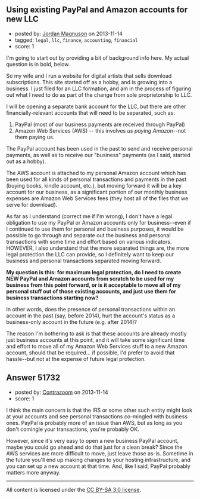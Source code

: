 ## Using existing PayPal and Amazon accounts for new LLC

- posted by: [Jordan Magnuson](https://stackexchange.com/users/-1/28583-jordan-magnuson) on 2013-11-14
- tagged: `legal`, `llc`, `finance`, `accounting`, `financial`
- score: 1

<p>I'm going to start out by providing a bit of background info here. My actual question is in bold, below.</p>

<p>So my wife and I run a website for digital artists that sells download subscriptions. This site started off as a hobby, and is growing into a business. I just filed for an LLC formation, and am in the process of figuring out what I need to do as part of the change from sole proprietorship to LLC.</p>

<p>I will be opening a separate bank account for the LLC, but there are other financially-relevant accounts that will need to be separated, such as: </p>

<ol>
<li>PayPal (most of our business payments are received through PayPal) </li>
<li>Amazon Web Services (AWS) -- this involves <em>us paying Amazon</em>--not them paying
us.</li>
</ol>

<p>The PayPal account has been used in the past to send and receive personal payments, as well as to receive our "business" payments (as I said, started out as a hobby). </p>

<p>The AWS account is attached to my personal Amazon account which has been used for all kinds of personal transactions and payments in the past (buying books, kindle account, etc.), but moving forward it will be a key account for our business, as a significant portion of our monthly business expenses are Amazon Web Services fees (they host all of the files that we serve for download).</p>

<p>As far as I understand (correct me if I'm wrong), I don't have a legal obligation to use my PayPal or Amazon accounts only for business--even if I continued to use them for personal and business purposes, it would be possible to go through and separate out the business and personal transactions with some time and effort based on various indicators. HOWEVER, I also understand that the more separated things are, the more legal protection the LLC can provide, so I definitely want to keep our business and personal transactions separated moving forward.</p>

<p><strong>My question is this: for maximum legal protection, do I need to create NEW PayPal and Amazon accounts from scratch to be used for my business from this point forward, or is it acceptable to move all of my personal stuff out of those existing accounts, and just use them for business transactions starting now?</strong> </p>

<p>In other words, does the presence of personal transactions within an account in the past (say, before 2014), hurt the account's status as a business-only account in the future (e.g. after 2014)?</p>

<p>The reason I'm bothering to ask is that these accounts are already mostly just business accounts at this point, and it will take some significant time and effort to move all of my Amazon Web Services stuff to a new Amazon account, should that be required... if possible, I'd prefer to avoid that hassle--but not at the expense of future legal protection.</p>



## Answer 51732

- posted by: [Contrazoom](https://stackexchange.com/users/-1/21821-contrazoom) on 2013-11-14
- score: 1

<p>I think the main concern is that the IRS or some other such entity might look at your accounts and see personal transactions co-mingled with business ones.  PayPal is probably more of an issue than AWS, but as long as you don't comingle your transactions, you're probably OK.  </p>

<p>However, since it's very easy to open a new business PayPal account, maybe you could go ahead and do that just for a clean break?  Since the AWS services are more difficult to move, just leave those as-is.  Sometime in the future you'll end up making changes to your hosting infrastructure, and you can set up a new account at that time.  And, like I said, PayPal probably matters more anyway.</p>




---

All content is licensed under the [CC BY-SA 3.0 license](https://creativecommons.org/licenses/by-sa/3.0/).
